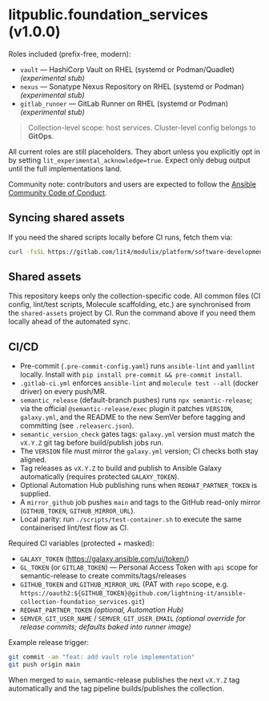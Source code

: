# litpublic.foundation_services (v1.0.0)

Roles included (prefix-free, modern):
- `vault` — HashiCorp Vault on RHEL (systemd or Podman/Quadlet) *(experimental stub)*
- `nexus` — Sonatype Nexus Repository on RHEL (systemd or Podman) *(experimental stub)*
- `gitlab_runner` — GitLab Runner on RHEL (systemd or Podman) *(experimental stub)*

> Collection-level scope: host services. Cluster-level config belongs to **GitOps**.

All current roles are still placeholders. They abort unless you explicitly opt in by setting
`lit_experimental_acknowledge=true`. Expect only debug output until the full implementations land.

Community note: contributors and users are expected to follow the [Ansible Community Code of Conduct](CODE_OF_CONDUCT.md).

## Syncing shared assets

If you need the shared scripts locally before CI runs, fetch them via:

```bash
curl -fsSL https://gitlab.com/lit4/modulix/platform/software-development-ecosystem/automation-tools/shared-assets/-/raw/main/collections/common/scripts/sync_shared_assets.sh | bash
```

## Shared assets

This repository keeps only the collection-specific code. All common files (CI config, lint/test scripts, Molecule scaffolding, etc.) are synchronised from the `shared-assets` project by CI. Run the command above if you need them locally ahead of the automated sync.

## CI/CD

- Pre-commit (`.pre-commit-config.yaml`) runs `ansible-lint` and `yamllint` locally. Install with `pip install pre-commit && pre-commit install`.
- `.gitlab-ci.yml` enforces `ansible-lint` and `molecule test --all` (docker driver) on every push/MR.
- `semantic_release` (default-branch pushes) runs `npx semantic-release`; via the official `@semantic-release/exec` plugin it patches `VERSION`, `galaxy.yml`, and the README to the new SemVer before tagging and committing (see `.releaserc.json`).
- `semantic_version_check` gates tags: `galaxy.yml` version must match the `vX.Y.Z` git tag before build/publish jobs run.
- The `VERSION` file must mirror the `galaxy.yml` version; CI checks both stay aligned.
- Tag releases as `vX.Y.Z` to build and publish to Ansible Galaxy automatically (requires protected `GALAXY_TOKEN`).
- Optional Automation Hub publishing runs when `REDHAT_PARTNER_TOKEN` is supplied.
- A `mirror_github` job pushes `main` and tags to the GitHub read-only mirror (`GITHUB_TOKEN`, `GITHUB_MIRROR_URL`).
- Local parity: run `./scripts/test-container.sh` to execute the same containerised lint/test flow as CI.

Required CI variables (protected + masked):

- `GALAXY_TOKEN` (https://galaxy.ansible.com/ui/token/)
- `GL_TOKEN` (or `GITLAB_TOKEN`) — Personal Access Token with `api` scope for semantic-release to create commits/tags/releases
- `GITHUB_TOKEN` and `GITHUB_MIRROR_URL` (PAT with `repo` scope, e.g. `https://oauth2:${GITHUB_TOKEN}@github.com/lightning-it/ansible-collection-foundation_services.git`)
- `REDHAT_PARTNER_TOKEN` *(optional, Automation Hub)*
- `SEMVER_GIT_USER_NAME` / `SEMVER_GIT_USER_EMAIL` *(optional override for release commits; defaults baked into runner image)*

Example release trigger:

```bash
git commit -am "feat: add vault role implementation"
git push origin main
```

When merged to `main`, semantic-release publishes the next `vX.Y.Z` tag automatically and the tag pipeline builds/publishes the collection.

